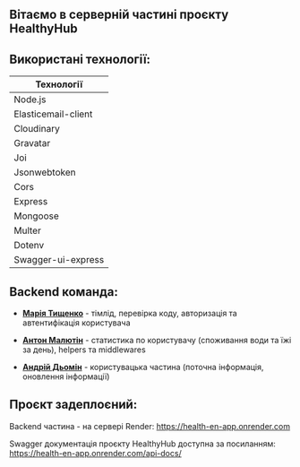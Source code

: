 ## Вітаємо в серверній частині проєкту HealthyHub

## Використані технології:

| Технології          |
| ------------------- |
| Node.js             |
| Elasticemail-client |
| Cloudinary          |
| Gravatar            |
| Joi                 |
| Jsonwebtoken        |
| Cors                |
| Express             |
| Mongoose            |
| Multer              |
| Dotenv              |
| Swagger-ui-express  |

## Backend команда:

- [**Марія Тищенко**](https://github.com/M-Tyshchenko) - тімлід, перевірка коду, авторизація та автентифікація користувача

- [**Антон Малютін**](https://github.com/Enab13d) - статистика по користувачу (споживання води та їжі за день), helpers та middlewares

- [**Андрій Дьомін**](https://github.com/AndrewDyomin) - користувацька частина (поточна інформація, оновлення інформації)

## Проєкт задеплоєний:

Backend частина - на сервері Render: https://health-en-app.onrender.com

Swagger документація проєкту HealthyHub доступна за посиланням:
https://health-en-app.onrender.com/api-docs/

